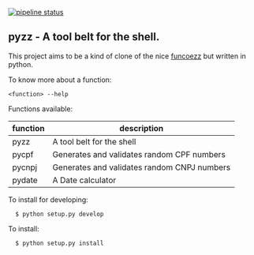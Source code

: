 [![pipeline status](https://travis-ci.org/faustovaz/pyzz.svg?branch=master)](https://travis-ci.org/faustovaz/pyzz)

pyzz - A tool belt for the shell.
---------------------------------

This project aims to be a kind of clone of the nice [funcoezz](https://github.com/funcoeszz/funcoeszz)
but written in python.

To know more about a function:

```
<function> --help
```

Functions available:

| function | description |
-----------|--------------
pyzz | A tool belt for the shell
pycpf | Generates and validates random CPF numbers
pycnpj | Generates and validates random CNPJ numbers
pydate | A Date calculator

To install for developing:

```
  $ python setup.py develop
```

To install:

```
  $ python setup.py install
```
